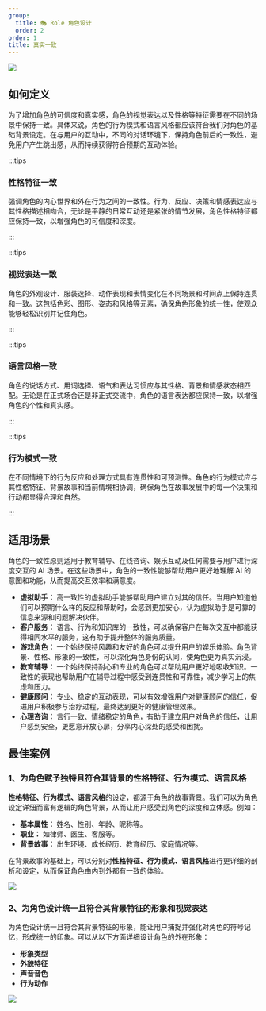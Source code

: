 ```yaml
---
group:
  title: 🎭 Role 角色设计
  order: 2
order: 1
title: 真实一致
---
```


![](https://mdn.alipayobjects.com/huamei_iwk9zp/afts/img/A*--NqR78UDjUAAAAAAAAAAAAADgCCAQ/fmt.webp)

## 如何定义

为了增加角色的可信度和真实感，角色的视觉表达以及性格等特征需要在不同的场景中保持一致。具体来说，角色的行为模式和语言风格都应该符合我们对角色的基础背景设定。在与用户的互动中，不同的对话环境下，保持角色前后的一致性，避免用户产生跳出感，从而持续获得符合预期的互动体验。

:::tips

### 性格特征一致

强调角色的内心世界和外在行为之间的一致性。行为、反应、决策和情感表达应与其性格描述相吻合，无论是平静的日常互动还是紧张的情节发展，角色性格特征都应保持一致，以增强角色的可信度和深度。

:::

:::tips

### 视觉表达一致

角色的外观设计、服装选择、动作表现和表情变化在不同场景和时间点上保持连贯和一致。这包括色彩、图形、姿态和风格等元素，确保角色形象的统一性，使观众能够轻松识别并记住角色。

:::

:::tips

### 语言风格一致

角色的说话方式、用词选择、语气和表达习惯应与其性格、背景和情感状态相匹配。无论是在正式场合还是非正式交流中，角色的语言表达都应保持一致，以增强角色的个性和真实感。

:::

:::tips

### 行为模式一致

在不同情境下的行为反应和处理方式具有连贯性和可预测性。角色的行为模式应与其性格特征、背景故事和当前情境相协调，确保角色在故事发展中的每一个决策和行动都显得合理和自然。

:::

## 适用场景

角色的一致性原则适用于教育辅导、在线咨询、娱乐互动及任何需要与用户进行深度交互的 AI 场景。在这些场景中，角色的一致性能够帮助用户更好地理解 AI 的意图和功能，从而提高交互效率和满意度。

- **虚拟助手：** 高一致性的虚拟助手能够帮助用户建立对其的信任。当用户知道他们可以预期什么样的反应和帮助时，会感到更加安心，认为虚拟助手是可靠的信息来源和问题解决伙伴。
- **客户服务：** 语言、行为和知识库的一致性，可以确保客户在每次交互中都能获得相同水平的服务，这有助于提升整体的服务质量。
- **游戏角色：** 一个始终保持风趣和友好的角色可以提升用户的娱乐体验。角色背景、性格、形象的一致性，可以深化角色身份的认同，使角色更为真实沉浸。
- **教育辅导：** 一个始终保持耐心和专业的角色可以帮助用户更好地吸收知识。一致性的表现也帮助用户在辅导过程中感受到连贯性和可靠性，减少学习上的焦虑和压力。
- **健康顾问：** 专业、稳定的互动表现，可以有效增强用户对健康顾问的信任，促进用户积极参与治疗过程，最终达到更好的健康管理效果。
- **心理咨询：** 言行一致、情绪稳定的角色，有助于建立用户对角色的信任，让用户感到安全，更愿意开放心扉，分享内心深处的感受和困扰。

## 最佳案例

### 1、为角色赋予独特且符合其背景的性格特征、行为模式、语言风格

**性格特征、行为模式、语言风格**的设定，都源于角色的故事背景。我们可以为角色设定详细而富有逻辑的角色背景，从而让用户感受到角色的深度和立体感。例如：

- **基本属性：** 姓名、性别、年龄、昵称等。
- **职业：** 如律师、医生、客服等。
- **背景故事：** 出生环境、成长经历、教育经历、家庭情况等。

在背景故事的基础上，可以分别对**性格特征、行为模式、语言风格**进行更详细的剖析和设定，从而保证角色由内到外都有一致的体验。

![](https://mdn.alipayobjects.com/huamei_iwk9zp/afts/img/A*0MTlRYAWlCQAAAAAAAAAAAAADgCCAQ/fmt.webp)

### 2、为角色设计统一且符合其背景特征的形象和视觉表达

为角色设计统一且符合其背景特征的形象，能让用户捕捉并强化对角色的符号记忆，形成统一的印象。可以从以下方面详细设计角色的外在形象：

- **形象类型**
- **外貌特征**
- **声音音色**
- **行为动作**

![](https://mdn.alipayobjects.com/huamei_iwk9zp/afts/img/A*0MTlRYAWlCQAAAAAAAAAAAAADgCCAQ/fmt.webp)
